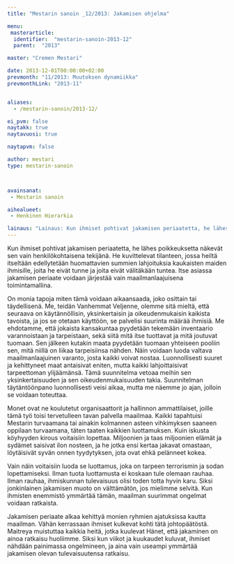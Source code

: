 ```yaml
---
title: "Mestarin sanoin _12/2013: Jakamisen ohjelma"

menu:
 masterarticle:
  identifier:  "mestarin-sanoin-2013-12"
  parent:  "2013"

master: "Cremen Mestari"

date: 2013-12-01T00:00:00+02:00
prevmonth: "11/2013: Muutoksen dynamiikka"
prevmonthLink: "2013-11"


aliases:
  - /mestarin-sanoin/2013-12/

ei_pvm: false
naytakk: true
naytavuosi: true

naytapvm: false

author: mestari
type: mestarin-sanoin



avainsanat:
 - Mestarin sanoin

aihealueet:
 - Henkinen Hierarkia

lainaus: "Lainaus: Kun ihmiset pohtivat jakamisen periaatetta, he lähes poikkeuksetta näkevät sen vain henkilökohtaisena tekijänä. He kuvittelevat tilanteen, jossa heiltä itseltään edellytetään huomattavien summien lahjoituksia kaukaisten maiden ihmisille, joita he eivät tunne ja joita eivät välitäkään tuntea. Itse asiassa jakamisen periaate voidaan järjestää vain maailmanlaajuisena toimintamallina."
---
```

<p>Kun ihmiset pohtivat jakamisen periaatetta, he lähes poikkeuksetta näkevät sen vain henkilökohtaisena tekijänä. He kuvittelevat tilanteen, jossa heiltä itseltään edellytetään huomattavien summien lahjoituksia kaukaisten maiden ihmisille, joita he eivät tunne ja joita eivät välitäkään tuntea. Itse asiassa jakamisen periaate voidaan järjestää vain maailmanlaajuisena toimintamallina.</p>
<p>On monia tapoja miten tämä voidaan aikaansaada, joko osittain tai täydellisenä. Me, teidän Vanhemmat Veljenne, olemme sitä mieltä, että seuraava on käytännöllisin, yksinkertaisin ja oikeudenmukaisin kaikista tavoista, ja jos se otetaan käyttöön, se palvelisi suurinta määrää ihmisiä. Me ehdotamme, että jokaista kansakuntaa pyydetään tekemään inventaario varannoistaan ja tarpeistaan, sekä siitä mitä itse tuottavat ja mitä joutuvat tuomaan. Sen jälkeen kutakin maata pyydetään tuomaan yhteiseen pooliin sen, mitä niillä on liikaa tarpeisiinsa nähden. Näin voidaan luoda valtava maailmanlaajuinen varanto, josta kaikki voivat nostaa. Luonnollisesti suuret ja kehittyneet maat antaisivat eniten, mutta kaikki lahjoittaisivat tarpeettoman ylijäämänsä. Tämä suunnitelma vetoaa meihin sen yksinkertaisuuden ja sen oikeudenmukaisuuden takia. Suunnitelman täytäntöönpano luonnollisesti veisi aikaa, mutta me näemme jo ajan, jolloin se voidaan toteuttaa.</p>
<p>Monet ovat ne koulutetut organisaattorit ja hallinnon ammattilaiset, joille tämä työ toisi tervetulleen tavan palvella maailmaa. Kaikki tapahtuisi Mestarin turvaamana tai ainakin kolmannen asteen vihkimyksen saaneen oppilaan turvaamana, täten taaten kaikkien luottamuksen. Kuin iskusta köyhyyden kirous voitaisiin lopettaa. Miljoonien ja taas miljoonien elämät ja sydämet saisivat ilon nosteen, ja he jotka ensi kertaa jakavat omastaan, löytäisivät syvän onnen tyydytyksen, jota ovat ehkä pelänneet kokea.</p>
<p>Vain näin voitaisiin luoda se luottamus, joka on tarpeen terrorismin ja sodan lopettamiseksi. Ilman tuota luottamusta ei koskaan tule olemaan rauhaa. Ilman rauhaa, ihmiskunnan tulevaisuus olisi toden totta hyvin karu. Siksi jonkinlainen jakamisen muoto on välttämätön, jos mielimme selvitä. Kun ihmisten enemmistö ymmärtää tämän, maailman suurimmat ongelmat voidaan ratkaista.</p>
<p>Jakamisen periaate alkaa kehittyä monien ryhmien ajatuksissa kautta maailman. Vähän kerrassaan ihmiset kulkevat kohti tätä johtopäätöstä. Maitreya muistuttaa kaikkia heitä, jotka kuulevat Hänet, että jakaminen on ainoa ratkaisu huoliimme. Siksi kun viikot ja kuukaudet kuluvat, ihmiset nähdään painimassa ongelmineen, ja aina vain useampi ymmärtää jakamisen olevan tulevaisuutensa ratkaisu.</p>